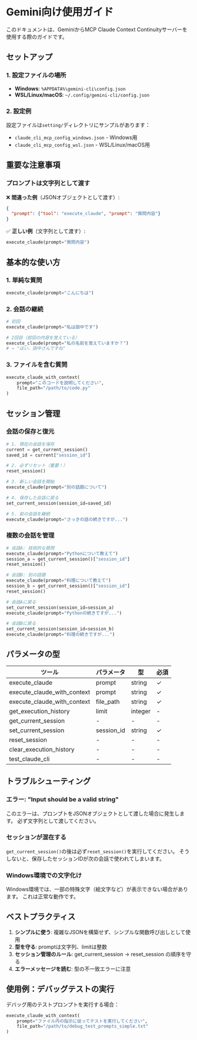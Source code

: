 # Gemini向け使用ガイド

このドキュメントは、GeminiからMCP Claude Context Continuityサーバーを使用する際のガイドです。

## セットアップ

### 1. 設定ファイルの場所

- **Windows**: `%APPDATA%\gemini-cli\config.json`
- **WSL/Linux/macOS**: `~/.config/gemini-cli/config.json`

### 2. 設定例

設定ファイルは`setting/`ディレクトリにサンプルがあります：
- `claude_cli_mcp_config_windows.json` - Windows用
- `claude_cli_mcp_config_wsl.json` - WSL/Linux/macOS用

## 重要な注意事項

### プロンプトは文字列として渡す

❌ **間違った例**（JSONオブジェクトとして渡す）:
```json
{
  "prompt": {"tool": "execute_claude", "prompt": "質問内容"}
}
```

✅ **正しい例**（文字列として渡す）:
```python
execute_claude(prompt="質問内容")
```

## 基本的な使い方

### 1. 単純な質問
```python
execute_claude(prompt="こんにちは")
```

### 2. 会話の継続
```python
# 初回
execute_claude(prompt="私は田中です")

# 2回目（前回の内容を覚えている）
execute_claude(prompt="私の名前を覚えていますか？")
# → "はい、田中さんですね"
```

### 3. ファイルを含む質問
```python
execute_claude_with_context(
    prompt="このコードを説明してください",
    file_path="/path/to/code.py"
)
```

## セッション管理

### 会話の保存と復元

```python
# 1. 現在の会話を保存
current = get_current_session()
saved_id = current["session_id"]

# 2. 必ずリセット（重要！）
reset_session()

# 3. 新しい会話を開始
execute_claude(prompt="別の話題について")

# 4. 保存した会話に戻る
set_current_session(session_id=saved_id)

# 5. 前の会話を継続
execute_claude(prompt="さっきの話の続きですが...")
```

### 複数の会話を管理

```python
# 会話A: 技術的な質問
execute_claude(prompt="Pythonについて教えて")
session_a = get_current_session()["session_id"]
reset_session()

# 会話B: 別の話題
execute_claude(prompt="料理について教えて")
session_b = get_current_session()["session_id"]
reset_session()

# 会話Aに戻る
set_current_session(session_id=session_a)
execute_claude(prompt="Pythonの続きですが...")

# 会話Bに戻る
set_current_session(session_id=session_b)
execute_claude(prompt="料理の続きですが...")
```

## パラメータの型

| ツール | パラメータ | 型 | 必須 |
|--------|-----------|-----|------|
| execute_claude | prompt | string | ✓ |
| execute_claude_with_context | prompt | string | ✓ |
| execute_claude_with_context | file_path | string | ✓ |
| get_execution_history | limit | integer | - |
| get_current_session | - | - | - |
| set_current_session | session_id | string | ✓ |
| reset_session | - | - | - |
| clear_execution_history | - | - | - |
| test_claude_cli | - | - | - |

## トラブルシューティング

### エラー: "Input should be a valid string"

このエラーは、プロンプトをJSONオブジェクトとして渡した場合に発生します。
必ず文字列として渡してください。

### セッションが混在する

`get_current_session()`の後は必ず`reset_session()`を実行してください。
そうしないと、保存したセッションIDが次の会話で使われてしまいます。

### Windows環境での文字化け

Windows環境では、一部の特殊文字（絵文字など）が表示できない場合があります。
これは正常な動作です。

## ベストプラクティス

1. **シンプルに使う**: 複雑なJSONを構築せず、シンプルな関数呼び出しとして使用
2. **型を守る**: promptは文字列、limitは整数
3. **セッション管理のルール**: get_current_session → reset_session の順序を守る
4. **エラーメッセージを読む**: 型の不一致エラーに注意

## 使用例：デバッグテストの実行

デバッグ用のテストプロンプトを実行する場合：

```python
execute_claude_with_context(
    prompt="ファイル内の指示に従ってテストを実行してください",
    file_path="/path/to/debug_test_prompts_simple.txt"
)
```